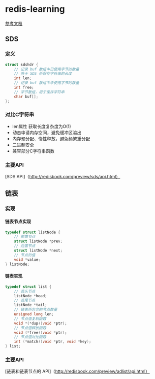 # redis-learning
[参考文档](http://redisbook.com)

## SDS

### 定义
``` c
struct sdshdr {
    // 记录 buf 数组中已使用字节的数量
    // 等于 SDS 所保存字符串的长度
    int len;
    // 记录 buf 数组中未使用字节的数量
    int free;
    // 字节数组，用于保存字符串
    char buf[];
};
```

### 对比C字符串

- len属性 获取长度复杂度为O(1)
- 动态申请内存空间，避免缓冲区溢出
- 内存预分配、惰性释放，避免频繁重分配
- 二进制安全
- 兼容部分C字符串函数

### 主要API
[SDS API]（http://redisbook.com/preview/sds/api.html）

## 链表

### 实现

#### 链表节点实现
``` c
typedef struct listNode {
    // 前置节点
    struct listNode *prev;
    // 后置节点
    struct listNode *next;
    // 节点的值
    void *value;
} listNode;
```

#### 链表实现
``` c
typedef struct list {
    // 表头节点
    listNode *head;
    // 表尾节点
    listNode *tail;
    // 链表所包含的节点数量
    unsigned long len;
    // 节点值复制函数
    void *(*dup)(void *ptr);
    // 节点值释放函数
    void (*free)(void *ptr);
    // 节点值对比函数
    int (*match)(void *ptr, void *key);
} list;
```

### 主要API
[链表和链表节点的 API]（http://redisbook.com/preview/adlist/api.html）

